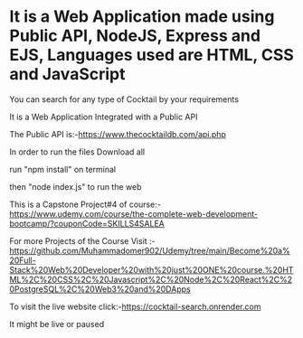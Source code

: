 # It is a Web Application made using Public API, NodeJS, Express and EJS, Languages used are HTML, CSS and JavaScript

You can search for any type of Cocktail by your requirements

It is a Web Application Integrated with a Public API

The Public API is:-https://www.thecocktaildb.com/api.php

In order to run the files Download all

run "npm install" on terminal

then "node index.js" to run the web

This is a Capstone Project#4 of course:- https://www.udemy.com/course/the-complete-web-development-bootcamp/?couponCode=SKILLS4SALEA

For more Projects of the Course Visit :-https://github.com/Muhammadomer902/Udemy/tree/main/Become%20a%20Full-Stack%20Web%20Developer%20with%20just%20ONE%20course.%20HTML%2C%20CSS%2C%20Javascript%2C%20Node%2C%20React%2C%20PostgreSQL%2C%20Web3%20and%20DApps

To visit the live website click:-https://cocktail-search.onrender.com

It might be live or paused
